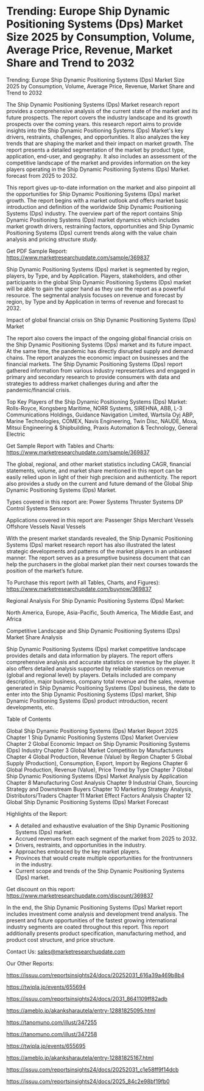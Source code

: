 # Trending: Europe Ship Dynamic Positioning Systems (Dps) Market Size 2025 by Consumption, Volume, Average Price, Revenue, Market Share and Trend to 2032
Trending: Europe Ship Dynamic Positioning Systems (Dps) Market Size 2025 by Consumption, Volume, Average Price, Revenue, Market Share and Trend to 2032

The Ship Dynamic Positioning Systems (Dps) Market research report provides a comprehensive analysis of the current state of the market and its future prospects. The report covers the industry landscape and its growth prospects over the coming years. this research report aims to provide insights into the Ship Dynamic Positioning Systems (Dps) Market's key drivers, restraints, challenges, and opportunities. It also analyzes the key trends that are shaping the market and their impact on market growth. The report presents a detailed segmentation of the market by product type, application, end-user, and geography. It also includes an assessment of the competitive landscape of the market and provides information on the key players operating in the Ship Dynamic Positioning Systems (Dps) Market. forecast from 2025 to 2032.

This report gives up-to-date information on the market and also pinpoint all the opportunities for Ship Dynamic Positioning Systems (Dps) market growth. The report begins with a market outlook and offers market basic introduction and definition of the worldwide Ship Dynamic Positioning Systems (Dps) industry. The overview part of the report contains Ship Dynamic Positioning Systems (Dps) market dynamics which includes market growth drivers, restraining factors, opportunities and Ship Dynamic Positioning Systems (Dps) current trends along with the value chain analysis and pricing structure study.

Get PDF Sample Report: https://www.marketresearchupdate.com/sample/369837

Ship Dynamic Positioning Systems (Dps) market is segmented by region, players, by Type, and by Application. Players, stakeholders, and other participants in the global Ship Dynamic Positioning Systems (Dps) market will be able to gain the upper hand as they use the report as a powerful resource. The segmental analysis focuses on revenue and forecast by region, by Type and by Application in terms of revenue and forecast to 2032.

Impact of global financial crisis on Ship Dynamic Positioning Systems (Dps) Market

The report also covers the impact of the ongoing global financial crisis on the Ship Dynamic Positioning Systems (Dps) market and its future impact. At the same time, the pandemic has directly disrupted supply and demand chains. The report analyzes the economic impact on businesses and the financial markets. The Ship Dynamic Positioning Systems (Dps) report gathered information from various industry representatives and engaged in primary and secondary research to provide consumers with data and strategies to address market challenges during and after the pandemic/financial crisis.

Top Key Players of the Ship Dynamic Positioning Systems (Dps) Market:
Rolls-Royce, Kongsberg Maritime, NORR Systems, SIREHNA, ABB, L-3 Communications Holdings, Guidance Navigation Limited, Wartsila Oyj ABP, Marine Technologies, COMEX, Navis Engineering, Twin Disc, NAUDE, Moxa, Mitsui Engineering & Shipbuilding, Praxis Automation & Technology, General Electric


Get Sample Report with Tables and Charts: https://www.marketresearchupdate.com/sample/369837

The global, regional, and other market statistics including CAGR, financial statements, volume, and market share mentioned in this report can be easily relied upon in light of their high precision and authenticity. The report also provides a study on the current and future demand of the Global Ship Dynamic Positioning Systems (Dps) Market.

Types covered in this report are:
Power Systems
Thruster Systems
DP Control Systems
Sensors


Applications covered in this report are:
Passenger Ships
Merchant Vessels
Offshore Vessels
Naval Vessels


With the present market standards revealed, the Ship Dynamic Positioning Systems (Dps) market research report has also illustrated the latest strategic developments and patterns of the market players in an unbiased manner. The report serves as a presumptive business document that can help the purchasers in the global market plan their next courses towards the position of the market’s future.

To Purchase this report (with all Tables, Charts, and Figures): https://www.marketresearchupdate.com/buynow/369837

Regional Analysis For Ship Dynamic Positioning Systems (Dps) Market:

North America, Europe, Asia-Pacific, South America, The Middle East, and Africa

Competitive Landscape and Ship Dynamic Positioning Systems (Dps) Market Share Analysis

Ship Dynamic Positioning Systems (Dps) market competitive landscape provides details and data information by players. The report offers comprehensive analysis and accurate statistics on revenue by the player. It also offers detailed analysis supported by reliable statistics on revenue (global and regional level) by players. Details included are company description, major business, company total revenue and the sales, revenue generated in Ship Dynamic Positioning Systems (Dps) business, the date to enter into the Ship Dynamic Positioning Systems (Dps) market, Ship Dynamic Positioning Systems (Dps) product introduction, recent developments, etc.

Table of Contents

Global Ship Dynamic Positioning Systems (Dps) Market Report 2025
Chapter 1 Ship Dynamic Positioning Systems (Dps) Market Overview
Chapter 2 Global Economic Impact on Ship Dynamic Positioning Systems (Dps) Industry
Chapter 3 Global Market Competition by Manufacturers
Chapter 4 Global Production, Revenue (Value) by Region
Chapter 5 Global Supply (Production), Consumption, Export, Import by Regions
Chapter 6 Global Production, Revenue (Value), Price Trend by Type
Chapter 7 Global Ship Dynamic Positioning Systems (Dps) Market Analysis by Application
Chapter 8 Manufacturing Cost Analysis
Chapter 9 Industrial Chain, Sourcing Strategy and Downstream Buyers
Chapter 10 Marketing Strategy Analysis, Distributors/Traders
Chapter 11 Market Effect Factors Analysis
Chapter 12 Global Ship Dynamic Positioning Systems (Dps) Market Forecast

Highlights of the Report:

- A detailed and exhaustive evaluation of the Ship Dynamic Positioning Systems (Dps) market.
- Accrued revenues from each segment of the market from 2025 to 2032.
- Drivers, restraints, and opportunities in the industry.
- Approaches embraced by the key market players.
- Provinces that would create multiple opportunities for the frontrunners in the industry.
- Current scope and trends of the Ship Dynamic Positioning Systems (Dps) market.

Get discount on this report: https://www.marketresearchupdate.com/discount/369837

In the end, the Ship Dynamic Positioning Systems (Dps) Market report includes investment come analysis and development trend analysis. The present and future opportunities of the fastest growing international industry segments are coated throughout this report. This report additionally presents product specification, manufacturing method, and product cost structure, and price structure.

Contact Us:
sales@marketresearchupdate.com

Our Other Reports:

https://issuu.com/reportsinsights24/docs/20252031_616a39a469b8b4

https://twipla.jp/events/655694

https://issuu.com/reportsinsights24/docs/2031_8641109ff82adb

https://ameblo.jp/akanksharautela/entry-12881825095.html

https://tanomuno.com/illust/347255

https://tanomuno.com/illust/347258

https://twipla.jp/events/655695

https://ameblo.jp/akanksharautela/entry-12881825167.html

https://issuu.com/reportsinsights24/docs/20252031_c1e58ff9f14dcb

https://issuu.com/reportsinsights24/docs/2025_84c2e98bf19fb0
